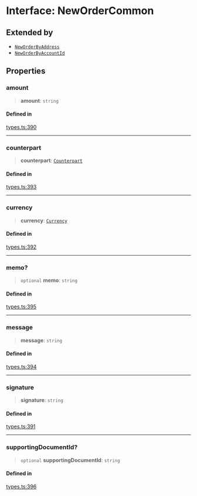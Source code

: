 # Interface: NewOrderCommon

## Extended by

- [`NewOrderByAddress`](/docs/packages/SDK/interfaces/NewOrderByAddress.md)
- [`NewOrderByAccountId`](/docs/packages/SDK/interfaces/NewOrderByAccountId.md)

## Properties

### amount

> **amount**: `string`

#### Defined in

[types.ts:390](https://github.com/monerium/js-monorepo/blob/main/packages/sdk/src/types.ts#L390)

***

### counterpart

> **counterpart**: [`Counterpart`](/docs/packages/SDK/interfaces/Counterpart.md)

#### Defined in

[types.ts:393](https://github.com/monerium/js-monorepo/blob/main/packages/sdk/src/types.ts#L393)

***

### currency

> **currency**: [`Currency`](/docs/packages/SDK/enumerations/Currency.md)

#### Defined in

[types.ts:392](https://github.com/monerium/js-monorepo/blob/main/packages/sdk/src/types.ts#L392)

***

### memo?

> `optional` **memo**: `string`

#### Defined in

[types.ts:395](https://github.com/monerium/js-monorepo/blob/main/packages/sdk/src/types.ts#L395)

***

### message

> **message**: `string`

#### Defined in

[types.ts:394](https://github.com/monerium/js-monorepo/blob/main/packages/sdk/src/types.ts#L394)

***

### signature

> **signature**: `string`

#### Defined in

[types.ts:391](https://github.com/monerium/js-monorepo/blob/main/packages/sdk/src/types.ts#L391)

***

### supportingDocumentId?

> `optional` **supportingDocumentId**: `string`

#### Defined in

[types.ts:396](https://github.com/monerium/js-monorepo/blob/main/packages/sdk/src/types.ts#L396)
